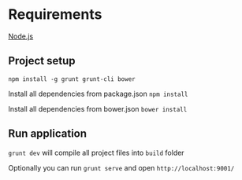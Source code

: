 # Requirements #
[Node.js](http://nodejs.org/download) 

## Project setup ##
`npm install -g grunt grunt-cli bower`

Install all dependencies from package.json
`npm install` 

Install all dependencies from bower.json
`bower install` 

## Run application ##
`grunt dev` will compile all project files into `build` folder

Optionally you can run `grunt serve` and open `http://localhost:9001/`
